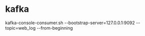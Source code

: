# kafka

kafka-console-consumer.sh --bootstrap-server=127.0.0.1:9092 --topic=web_log --from-beginning